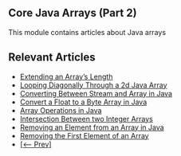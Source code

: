 ## Core Java Arrays (Part 2)

This module contains articles about Java arrays

## Relevant Articles

- [Extending an Array’s Length](https://www.baeldung.com/java-array-add-element-at-the-end)
- [Looping Diagonally Through a 2d Java Array](https://www.baeldung.com/java-loop-diagonal-array)
- [Converting Between Stream and Array in Java](https://www.baeldung.com/java-stream-to-array)
- [Convert a Float to a Byte Array in Java](https://www.baeldung.com/java-convert-float-to-byte-array)
- [Array Operations in Java](https://www.baeldung.com/java-common-array-operations)
- [Intersection Between two Integer Arrays](https://www.baeldung.com/java-array-intersection)
- [Removing an Element from an Array in Java](https://www.baeldung.com/java-array-remove-element)
- [Removing the First Element of an Array](https://www.baeldung.com/java-array-remove-first-element)
- [[<-- Prev]](/core-java-modules/core-java-arrays)
